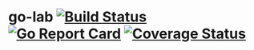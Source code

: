 # go-lab [![Build Status](https://travis-ci.org/tennuem/go-lab.svg?branch=master)](https://travis-ci.org/tennuem/go-lab) [![Go Report Card](https://goreportcard.com/badge/github.com/tennuem/go-lab)](https://goreportcard.com/report/github.com/tennuem/go-lab) [![Coverage Status](https://coveralls.io/repos/github/tennuem/go-lab/badge.svg)](https://coveralls.io/github/tennuem/go-lab)